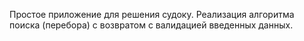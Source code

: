 Простое приложение для решения судоку. Реализация алгоритма поиска (перебора) с возвратом с
валидацией введенных данных.
